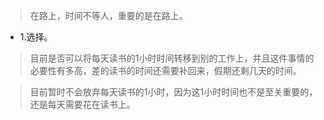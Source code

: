 >在路上，时间不等人，重要的是在路上。

- 1.选择。

>目前是否可以将每天读书的1小时时间转移到别的工作上，并且这件事情的必要性有多高，差的读书的时间还需要补回来，假期还剩几天的时间。

>目前暂时不会放弃每天读书的1小时，因为这1小时时间也不是至关重要的，还是每天需要花在读书上。

